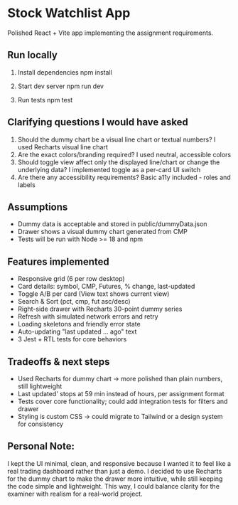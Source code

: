 # Stock Watchlist App

Polished React + Vite app implementing the assignment requirements.

## Run locally

1. Install dependencies
npm install

2. Start dev server
npm run dev

3. Run tests
npm test


## Clarifying questions I would have asked
1. Should the dummy chart be a visual line chart or textual numbers? 
 I used Recharts visual line chart
2. Are the exact colors/branding required? 
 I used neutral, accessible colors
3. Should toggle view affect only the displayed line/chart or change the underlying data? 
 I implemented toggle as a per-card UI switch
4. Are there any accessibility requirements? 
 Basic a11y included - roles and labels

## Assumptions
- Dummy data is acceptable and stored in public/dummyData.json
- Drawer shows a visual dummy chart generated from CMP
- Tests will be run with Node >= 18 and npm

## Features implemented
- Responsive grid (6 per row desktop)
- Card details: symbol, CMP, Futures, % change, last-updated
- Toggle A/B per card (View text shows current view)
- Search & Sort (pct, cmp, fut asc/desc)
- Right-side drawer with Recharts 30-point dummy series
- Refresh with simulated network errors and retry
- Loading skeletons and friendly error state
- Auto-updating "last updated ... ago" text
- 3 Jest + RTL tests for core behaviors

## Tradeoffs & next steps
 - Used Recharts for dummy chart → more polished than plain numbers, still lightweight
 - Last updated' stops at 59 min instead of hours, per assignment format
 - Tests cover core functionality; could add integration tests for filters and drawer
 - Styling is custom CSS → could migrate to Tailwind or a design system for consistency

## Personal Note: 
  I kept the UI minimal, clean, and responsive because I wanted it to feel like a 
  real trading dashboard rather than just a demo. I decided to use Recharts for 
  the dummy chart to make the drawer more intuitive, while still keeping the code 
  simple and lightweight. This way, I could balance clarity for the examiner with 
  realism for a real-world project.